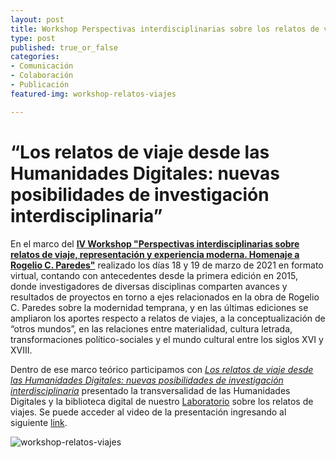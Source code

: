 ```yaml
---
layout: post
title: Workshop Perspectivas interdisciplinarias sobre los relatos de viajes 
type: post
published: true_or_false
categories:
- Comunicación
- Colaboración
- Publicación
featured-img: workshop-relatos-viajes

---
```


# “Los relatos de viaje desde las Humanidades Digitales: nuevas posibilidades de investigación interdisciplinaria”

En el marco del [**IV Workshop "Perspectivas interdisciplinarias sobre relatos de viaje, representación y experiencia moderna. Homenaje a Rogelio C. Paredes"**](https://ultra-mar.org/workshop-2021/) realizado los días 18 y 19 de marzo de 2021 en formato virtual, contando con antecedentes desde la primera edición en 2015, donde investigadores de diversas disciplinas comparten avances y resultados de proyectos en torno a ejes relacionados en la obra de Rogelio C. Paredes sobre la modernidad temprana, y en las últimas ediciones se ampliaron los aportes respecto a relatos de viajes, a la conceptualización de “otros mundos”, en las relaciones entre materialidad, cultura letrada, transformaciones político-sociales y el mundo cultural entre los siglos XVI y XVIII. 

Dentro de ese marco teórico participamos con [*Los relatos de viaje desde las Humanidades Digitales: nuevas posibilidades de investigación interdisciplinaria*](http://ultra-mar.org/wp-content/uploads/2021/03/CAICyT-HD-Lab.pdf) presentado la transversalidad de las Humanidades Digitales y la biblioteca digital de nuestro [Laboratorio](http://hdlab.space/biblioteca-digital) sobre los relatos de viajes. Se puede acceder al video de la presentación ingresando al siguiente [link](https://www.youtube.com/watch?v=vds-Nfq8HNA).  

![workshop-relatos-viajes](/assets/img/posts/workshop-relatos-viajes.jpg)




	



